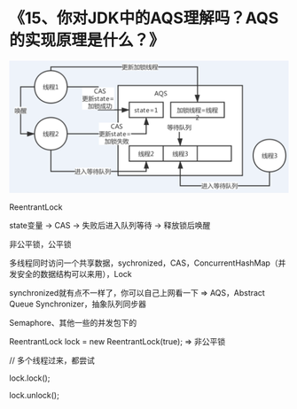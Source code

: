 #  《15、你对JDK中的AQS理解吗？AQS的实现原理是什么？》

![ReentrantLock](images/15/01.png)

ReentrantLock

 

state变量 -> CAS -> 失败后进入队列等待 -> 释放锁后唤醒

 

非公平锁，公平锁



多线程同时访问一个共享数据，sychronized，CAS，ConcurrentHashMap（并发安全的数据结构可以来用），Lock

 

synchronized就有点不一样了，你可以自己上网看一下 => AQS，Abstract Queue Synchronizer，抽象队列同步器

 

Semaphore、其他一些的并发包下的

 

ReentrantLock lock = new ReentrantLock(true);  => 非公平锁

// 多个线程过来，都尝试

lock.lock();



lock.unlock();